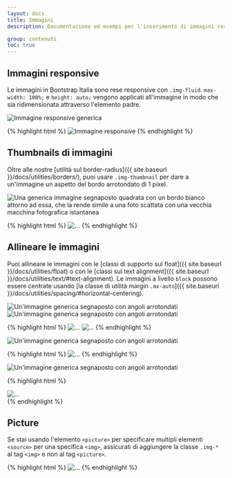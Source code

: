 ```yaml
---
layout: docs
title: Immagini
description: Documentazione ed esempi per l'inserimento di immagini responsive (che quindi non diventano mai più grandi dei loro elementi genitore), aggiungendo loro stili non invasivi.

group: contenuti
toc: true
---
```


## Immagini responsive

Le immagini in Bootstrap Italia sono rese responsive con `.img-fluid`. `max-width: 100%;` e `height: auto;` vengono applicati all'immagine in modo che sia ridimensionata attraverso l'elemento padre.

<div class="bd-example">
  <img data-src="holder.js/100px250" class="img-fluid" alt="Immagine responsive generica">
</div>

{% highlight html %}
<img src="..." class="img-fluid" alt="Immagine responsive">
{% endhighlight %}

## Thumbnails di immagini

Oltre alle nostre [utilità sul border-radius]({{ site.baseurl }}/docs/utilities/borders/), puoi usare `.img-thumbnail` per dare a un'immagine un aspetto del bordo arrotondato di 1 pixel.

<div class="bd-example bd-example-images">
  <img data-src="holder.js/200x200" class="img-thumbnail" alt="Una generica immagine segnaposto quadrata con un bordo bianco attorno ad essa, che la rende simile a una foto scattata con una vecchia macchina fotografica istantanea">
</div>

{% highlight html %}
<img src="..." alt="..." class="img-thumbnail">
{% endhighlight %}

## Allineare le immagini

Puoi allineare le immagini con le [classi di supporto sul float]({{ site.baseurl }}/docs/utilities/float) o con le [classi sul text alignment]({{ site.baseurl }}/docs/utilities/text/#text-alignment). Le immagini a livello `block` possono essere centrate usando [la classe di utilità  margin `.mx-auto`]({{ site.baseurl }}/docs/utilities/spacing/#horizontal-centering).

<div class="bd-example bd-example-images">
  <img data-src="holder.js/200x200" class="rounded float-left" alt="Un'immagine generica segnaposto con angoli arrotondati">
  <img data-src="holder.js/200x200" class="rounded float-right" alt="Un'immagine generica segnaposto con angoli arrotondati">
</div>

{% highlight html %}
<img src="..." class="rounded float-left" alt="...">
<img src="..." class="rounded float-right" alt="...">
{% endhighlight %}

<div class="bd-example bd-example-images">
  <img data-src="holder.js/200x200" class="rounded mx-auto d-block" alt="Un'immagine generica segnaposto con angoli arrotondati">
</div>

{% highlight html %}
<img src="..." class="rounded mx-auto d-block" alt="...">
{% endhighlight %}

<div class="bd-example bd-example-images">
  <div class="text-center">
    <img data-src="holder.js/200x200" class="rounded" alt="Un'immagine generica segnaposto con angoli arrotondati">
  </div>
</div>

{% highlight html %}
<div class="text-center">
  <img src="..." class="rounded" alt="...">
</div>
{% endhighlight %}


## Picture

Se stai usando l'elemento `<picture>` per specificare multipli elementi `<source>` per una specifica `<img>`, assicurati di aggiungere la classe `.img-*` al tag `<img>` e non al tag `<picture>`.

{% highlight html %}
​<picture>
  <source srcset="..." type="image/svg+xml">
  <img src="..." class="img-fluid img-thumbnail" alt="...">
</picture>
{% endhighlight %}
